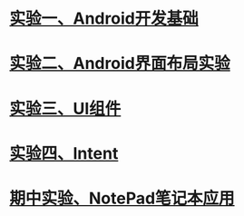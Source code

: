 ﻿

# [实验一、Android开发基础](https://github.com/91kennyS/AndroidDev/blob/master/docs/%E5%AE%9E%E9%AA%8C%E4%B8%80/%E5%AE%9E%E9%AA%8C%E4%B8%80.md)



# [实验二、Android界面布局实验](https://github.com/91kennyS/AndroidDev/blob/master/docs/%E5%AE%9E%E9%AA%8C%E4%BA%8C/%E5%AE%9E%E9%AA%8C%E4%BA%8C.md)



# [实验三、UI组件](https://github.com/91kennyS/AndroidDev/blob/master/docs/%E5%AE%9E%E9%AA%8C%E4%B8%89/%E5%AE%9E%E9%AA%8C%E4%B8%89.md)



# [实验四、Intent](https://github.com/91kennyS/AndroidDev/blob/master/docs/%E5%AE%9E%E9%AA%8C%E5%9B%9B/%E5%AE%9E%E9%AA%8C%E5%9B%9B.md)



# [期中实验、NotePad笔记本应用](https://github.com/91kennyS/AndroidDev/blob/master/docs/%E6%9C%9F%E4%B8%AD%E5%AE%9E%E9%AA%8C/%E6%9C%9F%E4%B8%AD%E5%AE%9E%E9%AA%8C.md)



